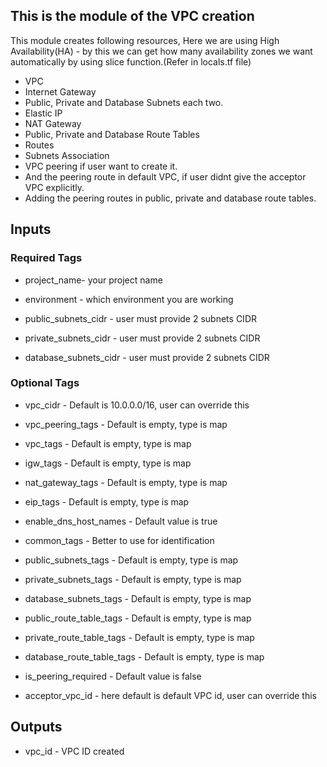 ## This is the module of the VPC creation 

This module creates following resources, 
Here we are using High Availability(HA) - by this we can get how many availability zones we want automatically by using slice function.(Refer in locals.tf file)

- VPC
- Internet Gateway
- Public, Private and Database Subnets each two. 
- Elastic IP
- NAT Gateway
- Public, Private and Database Route Tables
- Routes
- Subnets Association
- VPC peering if user want to create it.
- And the peering route in default VPC, if user didnt give the acceptor VPC explicitly.
- Adding the peering routes in public, private and database route tables.

## Inputs
### Required Tags
- project_name- your project name 
- environment - which environment you are working

- public_subnets_cidr - user must provide 2 subnets CIDR
- private_subnets_cidr - user must provide 2 subnets CIDR
- database_subnets_cidr - user must provide 2 subnets CIDR

### Optional Tags
- vpc_cidr - Default is 10.0.0.0/16, user can override this
- vpc_peering_tags - Default is empty, type is map
- vpc_tags - Default is empty, type is map

- igw_tags - Default is empty, type is map
- nat_gateway_tags - Default is empty, type is map
- eip_tags - Default is empty, type is map
- enable_dns_host_names - Default value is true
- common_tags - Better to use for identification 

- public_subnets_tags - Default is empty, type is map
- private_subnets_tags - Default is empty, type is map
- database_subnets_tags - Default is empty, type is map

- public_route_table_tags - Default is empty, type is map
- private_route_table_tags - Default is empty, type is map
- database_route_table_tags - Default is empty, type is map

- is_peering_required - Default value is false
- acceptor_vpc_id - here default is default VPC id, user can override this

## Outputs
- vpc_id - VPC ID created
